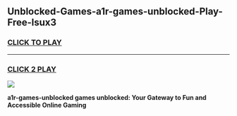 
## Unblocked-Games-a1r-games-unblocked-Play-Free-lsux3
<h3>
<a href="https://premium76.site?title=a1r-games-unblocked&ref=21A">CLICK TO PLAY</a></h3>
<hr>

<h3>
<a href="https://premium76.site?title=a1r-games-unblocked&ref=21A">CLICK 2 PLAY</a>
  
</h3>

<a href="https://premium76.site?title=a1r-games-unblocked&ref=21A"><img src="https://clearcache.store/games.png"></a>


**a1r-games-unblocked games unblocked: Your Gateway to Fun and Accessible Online Gaming**
